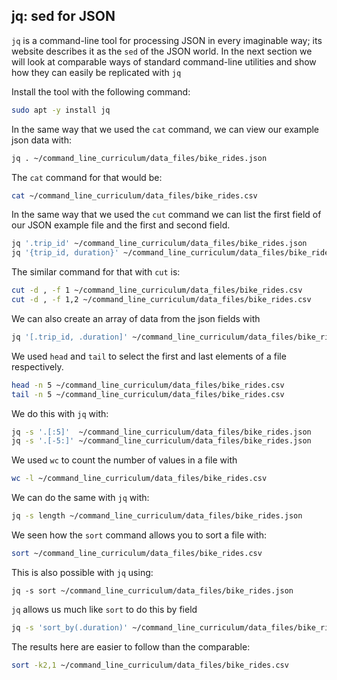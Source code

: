 ## jq: sed for JSON

`jq` is a command-line tool for processing JSON in every imaginable way; its website describes it as the `sed` of the JSON world. In the next section we will look at comparable ways of standard command-line utilities and show how they can easily be replicated with `jq`

Install the tool with the following command:

```bash
sudo apt -y install jq
```

In the same way that we used the `cat` command, we can view our example json data with:

```bash
jq . ~/command_line_curriculum/data_files/bike_rides.json
```

The `cat` command for that would be:

```bash
cat ~/command_line_curriculum/data_files/bike_rides.csv
```

In the same way that we used the `cut` command we can list the first field of our JSON example file and the first and second field.

```bash
jq '.trip_id' ~/command_line_curriculum/data_files/bike_rides.json
jq '{trip_id, duration}' ~/command_line_curriculum/data_files/bike_rides.json
```

The similar command for that with `cut` is:

```bash
cut -d , -f 1 ~/command_line_curriculum/data_files/bike_rides.csv
cut -d , -f 1,2 ~/command_line_curriculum/data_files/bike_rides.csv
```

We can also create an array of data from the json fields with

```bash
jq '[.trip_id, .duration]' ~/command_line_curriculum/data_files/bike_rides.json
```

We used `head` and `tail` to select the first and last elements of a file respectively.

```bash
head -n 5 ~/command_line_curriculum/data_files/bike_rides.csv
tail -n 5 ~/command_line_curriculum/data_files/bike_rides.csv
```

We do this with `jq` with:

```bash
jq -s '.[:5]'  ~/command_line_curriculum/data_files/bike_rides.json
jq -s '.[-5:]' ~/command_line_curriculum/data_files/bike_rides.json
```

We used `wc` to count the number of values in a file with

```bash
wc -l ~/command_line_curriculum/data_files/bike_rides.csv
```
We can do the same with `jq` with:

```bash
jq -s length ~/command_line_curriculum/data_files/bike_rides.json
```

We seen how the `sort` command allows you to sort a file with:

```bash
sort ~/command_line_curriculum/data_files/bike_rides.csv
```

This is also possible with `jq` using:

```
jq -s sort ~/command_line_curriculum/data_files/bike_rides.json
```

`jq` allows us much like `sort` to do this by field

```bash
jq -s 'sort_by(.duration)' ~/command_line_curriculum/data_files/bike_rides.json
```

The results here are easier to follow than the comparable:

```bash
sort -k2,1 ~/command_line_curriculum/data_files/bike_rides.csv
```
